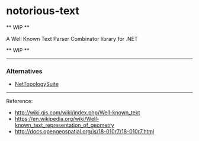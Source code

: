 # notorious-text

** WIP **

A Well Known Text Parser Combinator library for .NET

** WIP **

---

### Alternatives
- [NetTopologySuite](https://github.com/NetTopologySuite/NetTopologySuite)

---

Reference:
- http://wiki.gis.com/wiki/index.php/Well-known_text
- https://en.wikipedia.org/wiki/Well-known_text_representation_of_geometry
- http://docs.opengeospatial.org/is/18-010r7/18-010r7.html
